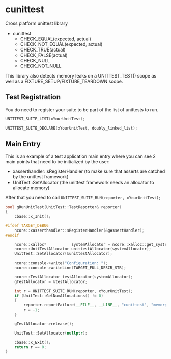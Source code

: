 # cunittest

Cross platform unittest library

- cunittest
  - CHECK_EQUAL(expected, actual)
  - CHECK_NOT_EQUAL(expected, actual)
  - CHECK_TRUE(actual)
  - CHECK_FALSE(actual)
  - CHECK_NULL
  - CHECK_NOT_NULL

This library also detects memory leaks on a UNITTEST_TEST() scope as well as a FIXTURE_SETUP/FIXTURE_TEARDOWN scope.

## Test Registration

You do need to register your suite to be part of the list of unittests to run.

```c++
UNITTEST_SUITE_LIST(xYourUnitTest);

UNITTEST_SUITE_DECLARE(xYourUnitTest, doubly_linked_list);

```

## Main Entry

This is an example of a test application main entry where you can see 2 main points that need to be initialized by the user:

- xasserthandler::sRegisterHandler (to make sure that asserts are catched by the unittest framework)
- UnitTest::SetAllocator           (the unittest framework needs an allocator to allocate memory)

After that you need to call ``UNITTEST_SUITE_RUN(reporter, xYourUnitTest);``

```c++
bool gRunUnitTest(UnitTest::TestReporter& reporter)
{
    cbase::x_Init();

#ifdef TARGET_DEBUG
    ncore::xasserthandler::sRegisterHandler(&gAssertHandler);
#endif

    ncore::xalloc*           systemAllocator = ncore::xalloc::get_system();
    ncore::UnitTestAllocator unittestAllocator(systemAllocator);
    UnitTest::SetAllocator(&unittestAllocator);

    ncore::console->write("Configuration: ");
    ncore::console->writeLine(TARGET_FULL_DESCR_STR);

    ncore::TestAllocator testAllocator(systemAllocator);
    gTestAllocator = &testAllocator;

    int r = UNITTEST_SUITE_RUN(reporter, xYourUnitTest);
    if (UnitTest::GetNumAllocations() != 0)
    {
        reporter.reportFailure(__FILE__, __LINE__, "cunittest", "memory leaks detected!");
        r = -1;
    }

    gTestAllocator->release();

    UnitTest::SetAllocator(nullptr);

    cbase::x_Exit();
    return r == 0;
}
```
